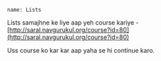 ```ngMeta
name: Lists
```

Lists samajhne ke liye aap yeh course kariye - [http://saral.navgurukul.org/course?id=80](http://saral.navgurukul.org/course?id=80)

Uss course ko kar kar aap yaha se hi continue karo.